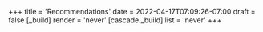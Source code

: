 +++
title = 'Recommendations'
date = 2022-04-17T07:09:26-07:00
draft = false
[_build]
render = 'never'
[cascade._build]
list = 'never'
+++
